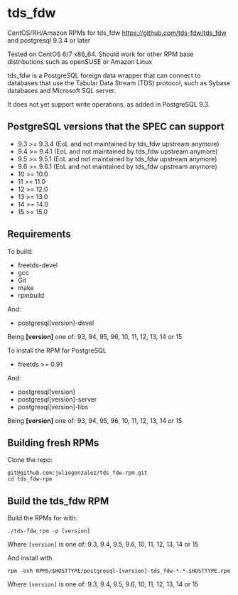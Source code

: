 tds_fdw
=======

CentOS/RH/Amazon RPMs for tds_fdw  <https://github.com/tds-fdw/tds_fdw> and postgresql 9.3.4 or later

Tested on CentOS 6/7 x86_64. Should work for other RPM base distributions such as openSUSE or Amazon Linux

tds_fdw is a PostgreSQL foreign data wrapper that can connect to databases that use the Tabular Data Stream (TDS) protocol, such as Sybase databases and Microsoft SQL server.

It does not yet support write operations, as added in PostgreSQL 9.3.

PostgreSQL versions that the SPEC can support
---------------------------------------------
* 9.3 >= 9.3.4 (EoL and not maintained by tds_fdw upstream anymore)
* 9.4 >= 9.4.1 (EoL and not maintained by tds_fdw upstream anymore)
* 9.5 >= 9.5.1 (EoL and not maintained by tds_fdw upstream anymore)
* 9.6 >= 9.6.1 (EoL and not maintained by tds_fdw upstream anymore)
* 10 >= 10.0
* 11 >= 11.0
* 12 >= 12.0
* 13 >= 13.0
* 14 >= 14.0
* 15 >= 15.0

Requirements
------------

To build: 

* freetds-devel
* gcc
* Git
* make
* rpmbuild

And:

* postgresql[version]-devel

Being **[version]** one of: 93, 94, 95, 96, 10, 11, 12, 13, 14 or 15

To install the RPM for PostgreSQL

* freetds >= 0.91

And:
* postgresql[version]
* postgresql[version]-server
* postgresql[version]-libs

Being **[version]** one of: 93, 94, 95, 96, 10, 11, 12, 13, 14 or 15

Building fresh RPMs
-------------------

Clone the repo: 

    git@github.com:juliogonzalez/tds_fdw-rpm.git
    cd tds_fdw-rpm


Build the tds_fdw RPM
---------------------

Build the RPMs for with:

    ./tds-fdw_rpm -p [version]

Where `[version]` is one of: 9.3, 9.4, 9.5, 9.6, 10, 11, 12, 13, 14 or 15

And install with

    rpm -Uvh RPMS/$HOSTTYPE/postgresql-[version]-tds_fdw-*.*.$HOSTTYPE.rpm

Where `[version]` is one of: 9.3, 9.4, 9.5, 9.6, 10, 11, 12, 13, 14 or 15
